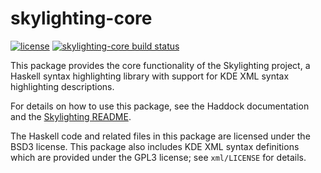 skylighting-core
================

[![license](https://img.shields.io/badge/license-BSD3-brightgreen.svg)](https://opensource.org/licenses/BSD-3-Clause)
[![skylighting-core build status](https://img.shields.io/travis/jgm/skylighting-core.svg)](https://travis-ci.org/jgm/skylighting-core)

This package provides the core functionality of the Skylighting project,
a Haskell syntax highlighting library with support for KDE XML syntax
highlighting descriptions.

For details on how to use this package, see the Haddock documentation and
the [Skylighting README](https://github.com/jgm/skylighting/blob/master/skylighting/README.md).

The Haskell code and related files in this package are licensed under
the BSD3 license. This package also includes KDE XML syntax definitions
which are provided under the GPL3 license; see `xml/LICENSE` for
details.

